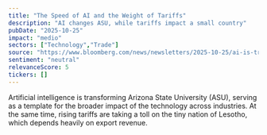 ```yaml
---
title: "The Speed of AI and the Weight of Tariffs"
description: "AI changes ASU, while tariffs impact a small country"
pubDate: "2025-10-25"
impact: "medio"
sectors: ["Technology","Trade"]
source: "https://www.bloomberg.com/news/newsletters/2025-10-25/ai-is-transforming-arizona-state-university-tariffs-are-hitting-tiny-lesotho"
sentiment: "neutral"
relevanceScore: 5
tickers: []
---
```


Artificial intelligence is transforming Arizona State University (ASU), serving as a template for the broader impact of the technology across industries. At the same time, rising tariffs are taking a toll on the tiny nation of Lesotho, which depends heavily on export revenue.
